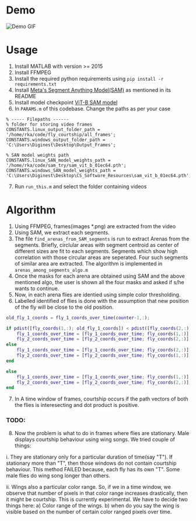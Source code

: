 # Demo

![Demo GIF](fly_courtship_video.gif)

# Usage
1. Install MATLAB with version >= 2015
2. Install FFMPEG
3. Install the required python requirements using `pip install -r requirements.txt`
4. Install [Meta's Segment Anything Model(SAM)](https://segment-anything.com/) as mentioned in its README
5. Install model checkpoint [ViT-B SAM model](https://dl.fbaipublicfiles.com/segment_anything/sam_vit_b_01ec64.pth)
6. In `PARAMS.m` of this codebase. Change the paths as per your case
```
% ----- Filepaths ------
% folder for storing video frames
CONSTANTS.linux_output_folder_path = '/home/rka/code/fly_courtship/all_frames';
CONSTANTS.windows_output_folder_path = 'C:\Users\Diginest\Desktop\Output_Frames';

% SAN model weights path
CONSTANTS.linux_SAN_model_weights_path = '/home/rka/code/sam_try/sam_vit_b_01ec64.pth';
CONSTANTS.windows_SAN_model_weights_path = 'C:\Users\Diginest\Desktop\CS_Software_Resources\sam_vit_b_01ec64.pth';
```
7. Run `run_this.m` and select the folder containing videos


# Algorithm
1. Using FFMPEG, frames(images *.png) are extracted from the video
2. Using SAM, we extract each segments.
3. The file `find_arenas_from_SAM_segments` is run to extract Arenas from the segments. Briefly, circlular areas with segment centroid as center of different sizes are fit to each segments. Segments which show high correlation with those circular areas are seperated. Four such segments of similar area are extracted. The algorithm is implemented in `arenas_among_segments_algo.m`
4. Once the masks for each arena are obtained using SAM and the above mentioned algo, the user is shown all the four masks and asked if s/he wants to continue.
5. Now, in each arena flies are identied using simple color thresholding.
6. Labelled identified of flies is done with the assumption that new position of the fly will be close to the old position.
```matlab
old_fly_1_coords = fly_1_coords_over_time(counter-1,:);

if pdist([fly_coords(1,:); old_fly_1_coords]) < pdist([fly_coords(2,:); old_fly_1_coords])
    fly_1_coords_over_time = [fly_1_coords_over_time; fly_coords(1,:)];
    fly_2_coords_over_time = [fly_2_coords_over_time; fly_coords(2,:)];
else
    fly_1_coords_over_time = [fly_1_coords_over_time; fly_coords(2,:)];
    fly_2_coords_over_time = [fly_2_coords_over_time; fly_coords(1,:)];
end

else
    fly_1_coords_over_time = [fly_1_coords_over_time; fly_coords(1,:)];
    fly_2_coords_over_time = [fly_2_coords_over_time; fly_coords(2,:)];
end
```
7. In A time window of frames, courtship occurs if the path vectors of both the flies is interesecting and dot product is positive.
### TODO:
8. Now the problem is what to do in frames where flies are stationary. Male displays courtship behaviour using wing songs. We tried couple of things:

i. They are stationary only for a particular duration of time(say "T"). If stationary more than "T", then those windows do not contain courtship behaviour. This method FAILED because, each fly has its own "T". Some male flies do wing song longer than others.

ii. Wings also a particular color range. So, if we in a time window, we observe that number of pixels in that color range increases drastically, then it might be courtship. This is currently experimental. We have to decide two things here: a) Color range of the wings. b) when do you say the wing is visible based on the number of certain color ranged pixels over time. 




